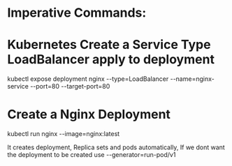 

# Imperative Commands:
# Kubernetes Create a Service Type LoadBalancer apply to deployment
kubectl expose deployment nginx --type=LoadBalancer --name=nginx-service --port=80 --target-port=80 

# Create a Nginx Deployment
kubectl run nginx --image=nginx:latest 

It creates deployment, Replica sets and pods automatically, If we dont want the deployment to be created use --generator=run-pod/v1
